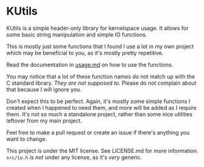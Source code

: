 # KUtils

KUtils is a simple header-only library for kernelspace usage. It allows for some basic string manipulation and simple IO functions.

This is mostly just some functions that I found I use a lot in my own project which may be beneficial to you, as it's mostly pretty repetitive.

Read the documentation in [usage.md](https://github.com/kutils/blob/master/usage.md) on how to use the functions.

You may notice that a lot of these function names do not match up with the C standard library. *They are not supposed to.* Please do not complain about that because I will ignore you.

Don't expect this to be perfect. Again, it's mostly some simple functions I created when I happened to need them, and more will be added as I require them. It's not so much a standalone project, rather than some nice utilities leftover from my main project.

Feel free to make a pull request or create an issue if there's anything you want to change.

This project is under the MIT license. See LICENSE.md for more information. `src/io.h` is *not* under any license, as it's *very* generic.
